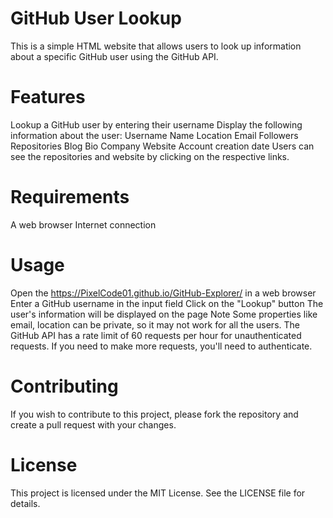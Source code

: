# GitHub User Lookup
This is a simple HTML website that allows users to look up information about a specific GitHub user using the GitHub API.

# Features
Lookup a GitHub user by entering their username
Display the following information about the user:
Username
Name
Location
Email
Followers
Repositories
Blog
Bio
Company
Website
Account creation date
Users can see the repositories and website by clicking on the respective links.
# Requirements
A web browser
Internet connection
# Usage
Open the https://PixelCode01.github.io/GitHub-Explorer/ in a web browser
Enter a GitHub username in the input field
Click on the "Lookup" button
The user's information will be displayed on the page
Note
Some properties like email, location can be private, so it may not work for all the users.
The GitHub API has a rate limit of 60 requests per hour for unauthenticated requests. If you need to make more requests, you'll need to authenticate.
# Contributing
If you wish to contribute to this project, please fork the repository and create a pull request with your changes.

# License
This project is licensed under the MIT License. See the LICENSE file for details.
